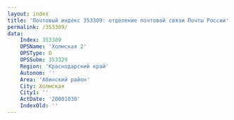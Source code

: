 ```yaml
---
layout: index
title: 'Почтовый индекс 353309: отделение почтовой связи Почты России'
permalink: /353309/
data:
    Index: 353309
    OPSName: 'Холмская 2'
    OPSType: О
    OPSSubm: 353329
    Region: 'Краснодарский край'
    Autonom: ''
    Area: 'Абинский район'
    City: Холмская
    City1: ''
    ActDate: '20001030'
    IndexOld: ''
---
```

